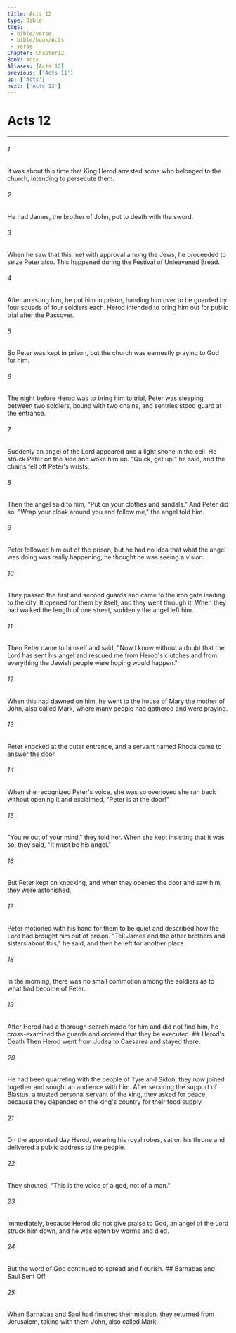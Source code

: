 ```yaml
---
title: Acts 12
type: Bible
tags:
 - bible/verse
 - bible/book/Acts
 - verse
Chapter: Chapter12
Book: Acts
Aliases: [Acts 12]
previous: ['Acts 11']
up: ['Acts']
next: ['Acts 13']
---
```

# Acts 12

***


###### 1 
It was about this time that King Herod arrested some who belonged to the church, intending to persecute them. 

###### 2 
He had James, the brother of John, put to death with the sword. 

###### 3 
When he saw that this met with approval among the Jews, he proceeded to seize Peter also. This happened during the Festival of Unleavened Bread. 

###### 4 
After arresting him, he put him in prison, handing him over to be guarded by four squads of four soldiers each. Herod intended to bring him out for public trial after the Passover. 

###### 5 
So Peter was kept in prison, but the church was earnestly praying to God for him. 

###### 6 
The night before Herod was to bring him to trial, Peter was sleeping between two soldiers, bound with two chains, and sentries stood guard at the entrance. 

###### 7 
Suddenly an angel of the Lord appeared and a light shone in the cell. He struck Peter on the side and woke him up. "Quick, get up!" he said, and the chains fell off Peter's wrists. 

###### 8 
Then the angel said to him, "Put on your clothes and sandals." And Peter did so. "Wrap your cloak around you and follow me," the angel told him. 

###### 9 
Peter followed him out of the prison, but he had no idea that what the angel was doing was really happening; he thought he was seeing a vision. 

###### 10 
They passed the first and second guards and came to the iron gate leading to the city. It opened for them by itself, and they went through it. When they had walked the length of one street, suddenly the angel left him. 

###### 11 
Then Peter came to himself and said, "Now I know without a doubt that the Lord has sent his angel and rescued me from Herod's clutches and from everything the Jewish people were hoping would happen." 

###### 12 
When this had dawned on him, he went to the house of Mary the mother of John, also called Mark, where many people had gathered and were praying. 

###### 13 
Peter knocked at the outer entrance, and a servant named Rhoda came to answer the door. 

###### 14 
When she recognized Peter's voice, she was so overjoyed she ran back without opening it and exclaimed, "Peter is at the door!" 

###### 15 
"You're out of your mind," they told her. When she kept insisting that it was so, they said, "It must be his angel." 

###### 16 
But Peter kept on knocking, and when they opened the door and saw him, they were astonished. 

###### 17 
Peter motioned with his hand for them to be quiet and described how the Lord had brought him out of prison. "Tell James and the other brothers and sisters about this," he said, and then he left for another place. 

###### 18 
In the morning, there was no small commotion among the soldiers as to what had become of Peter. 

###### 19 
After Herod had a thorough search made for him and did not find him, he cross-examined the guards and ordered that they be executed. ## Herod's Death Then Herod went from Judea to Caesarea and stayed there. 

###### 20 
He had been quarreling with the people of Tyre and Sidon; they now joined together and sought an audience with him. After securing the support of Blastus, a trusted personal servant of the king, they asked for peace, because they depended on the king's country for their food supply. 

###### 21 
On the appointed day Herod, wearing his royal robes, sat on his throne and delivered a public address to the people. 

###### 22 
They shouted, "This is the voice of a god, not of a man." 

###### 23 
Immediately, because Herod did not give praise to God, an angel of the Lord struck him down, and he was eaten by worms and died. 

###### 24 
But the word of God continued to spread and flourish. ## Barnabas and Saul Sent Off 

###### 25 
When Barnabas and Saul had finished their mission, they returned from Jerusalem, taking with them John, also called Mark. 

